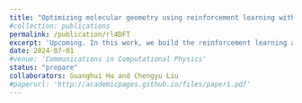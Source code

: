 ```yaml
---
title: "Optimizing molecular geometry using reinforcement learning with density functional theory"
#collection: publications
permalink: /publication/rl4DFT
excerpt: 'Upcoming. In this work, we build the reinforcement learning algorithm within the AFEABIC, aiming at finding the optimal geometrial structure based on the DFT calculation.'
date: 2024-07-01
#venue: 'Communications in Computational Physics'
status: "prepare"
collaborators: Guanghui Hu and Chengyu Liu
#paperurl: 'http://academicpages.github.io/files/paper1.pdf'
---
```



